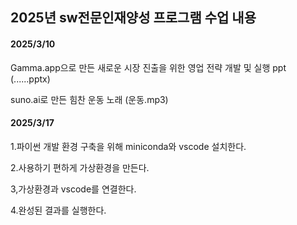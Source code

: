 ## 2025년 sw전문인재양성 프로그램 수업 내용

#### 2025/3/10

Gamma.app으로 만든 새로운 시장 진출을 위한 영업 전략 개발 및 실행 ppt (......pptx)

suno.ai로 만든 힘찬 운동 노래 (운동.mp3)

#### 2025/3/17

1.파이썬 개발 환경 구축을 위해 miniconda와 vscode 설치한다.

2.사용하기 편하게 가상환경을 만든다.

3,가상환경과 vscode를 연결한다.

4.완성된 결과를 실행한다.



